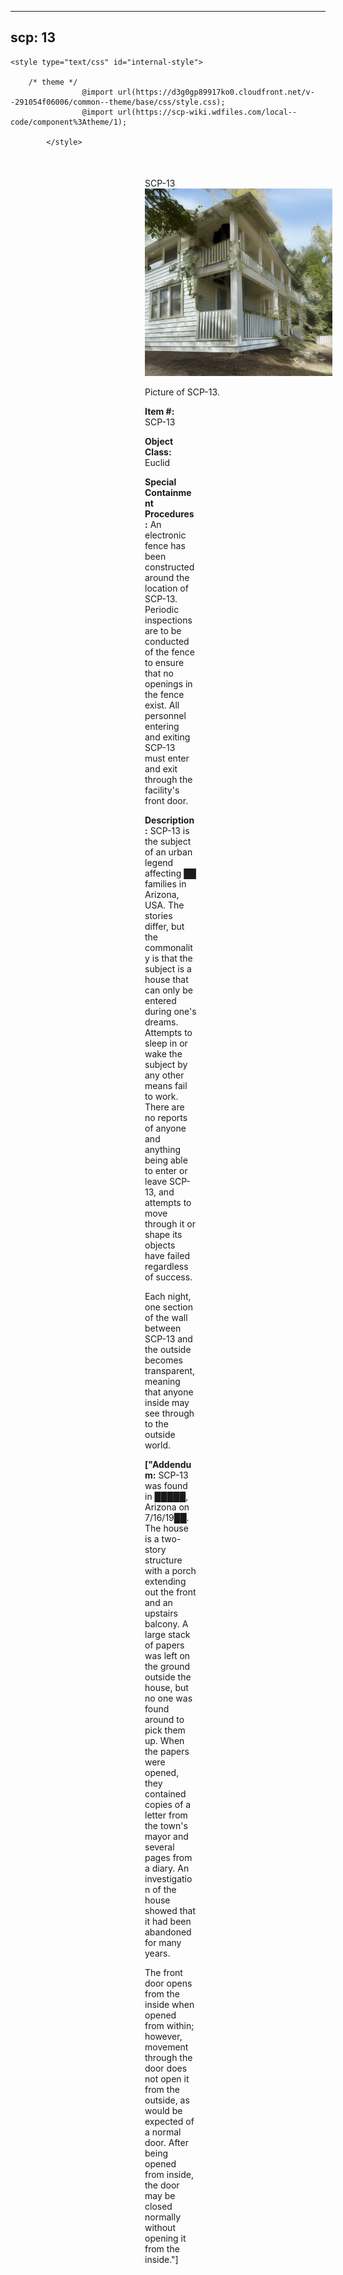 
---
scp: 13
---

<head>
    <title>13 - SCP Foundation</title>
    
    <style type="text/css" id="internal-style">
                
        /* theme */
                    @import url(https://d3g0gp89917ko0.cloudfront.net/v--291054f06006/common--theme/base/css/style.css);
                    @import url(https://scp-wiki.wdfiles.com/local--code/component%3Atheme/1);
            
            </style>
<style>
iframe.scpnet-interwiki-frame { height: 0; }
</style>

</head>

<div id="main-content" style="margin: 50px 206px 20px 215px;">
<div id="action-area-top"></div>
<div id="page-title">SCP-13</div>
<div id="page-content">
<div style="text-align: right;"></div>
<div class="scp-image-block block-right" style="width:300px;"><img src="https://raw.githubusercontent.com/lucmaki/this-scp-does-not-exist/main/imgs/13.png" style="width:300px;" alt="13.jpg" class="image">
<div class="scp-image-caption" style="width:300px;">
<p>Picture of SCP-13.</p>
</div>
</div>
<p><strong>Item #:</strong> SCP-13</p>
<p><strong>Object Class:</strong> Euclid</p>
<p><strong>Special Containment Procedures:</strong> An electronic fence has been constructed around the location of SCP-13. Periodic inspections are to be conducted of the fence to ensure that no openings in the fence exist. All personnel entering and exiting SCP-13 must enter and exit through the facility's front door.</p>
<p><strong>Description:</strong> SCP-13 is the subject of an urban legend affecting ██ families in Arizona, USA. The stories differ, but the commonality is that the subject is a house that can only be entered during one's dreams. Attempts to sleep in or wake the subject by any other means fail to work. There are no reports of anyone and anything being able to enter or leave SCP-13, and attempts to move through it or shape its objects have failed regardless of success.</p><p>Each night, one section of the wall between SCP-13 and the outside becomes transparent, meaning that anyone inside may see through to the outside world.</p>
<p> <strong>["Addendum:</strong> SCP-13 was found in █████, Arizona on 7/16/19██. The house is a two-story structure with a porch extending out the front and an upstairs balcony. A large stack of papers was left on the ground outside the house, but no one was found around to pick them up. When the papers were opened, they contained copies of a letter from the town's mayor and several pages from a diary. An investigation of the house showed that it had been abandoned for many years.</p><p>The front door opens from the inside when opened from within; however, movement through the door does not open it from the outside, as would be expected of a normal door. After being opened from inside, the door may be closed normally without opening it from the inside."]</p>

<div class="footer-wikiwalk-nav">
<div style="text-align: center;">
</div>
</div>
</div>
</div>
</div>